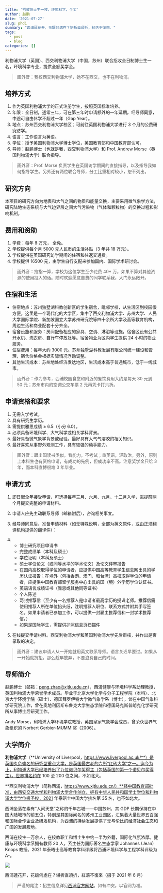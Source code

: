 ```yaml
---
title: '招收博士生一枚，环境科学，全奖'
author: 赵鹏
date: '2021-07-27'
slug: phd1
summary: "西浦蓮花开，花孃何處在？堪折直須折，紅落不復來。"
tags:
  - post
  - blog
categories: []
---
```


利物浦大学（英国）、西交利物浦大学（中国，苏州）联合招收全日制博士生一名，环境科学专业，提供全额奖学金。

> 画外音：我校西交利物浦大学，她不在西交，也不在利物浦。

## 培养方式

1. 作为英国利物浦大学的正式注册学生，按照英国标准培养。
2. 年限：全日制，通常三年，可在第三年时申请额外的一年延期。经导师同意，中途可自由休学不超过一年（Gap Year）。
3. 地点：苏州西交利物浦大学校区；可前往英国利物浦大学进行 3 个月的公费研究访学。
4. 语言：工作语言为英语。
5. 学位：授予英国利物浦大学博士学位，英国教育部和中国教育部认可。
6. 导师：赵鹏博士（也就是我，西交利物浦大学）和 Prof. Andrew Morse（英国利物浦大学）联合指导。

> 画外音：Prof. Morse 负责学生在英国访学期间的直接指导，以及指导我如何指导学生。另外还有两位联合导师，分工比重相对较小，恕不列出。

## 研究方向

本项目的研究方向为地表和大气之间的物质和能量交换，主要采用微气象学方法，研究陆地生态系统与大气边界层之间大气污染物（气体和颗粒物）的交换过程和影响机制。

## 费用和资助

1. 学费：每年 8 万元， 全免。
2. 学校提供每个月 5000 元人民币的生活补贴（3 年共 18 万元）。
3. 学校提供在英国研究访学期间的住宿和往返交通费。
4. 学校提供  16500 元，由学生自行支配来参加国内、国际学术研讨会。

> 画外音：掐指一算，学校为这位学生至少花费 40+ 万，如果不算对其他资源的使用投入的话。随时欢迎愿意自费的同学联系我，大门永远敞开。

## 住宿和生活

- 住宿地点：苏州独墅湖科教创新区的学生宿舍，毗邻学校，从生活区到校园很方便。这里是一个现代化的大学区，集中了西交利物浦大学、苏州大学、人民大学国际学院、新加坡国立大学苏州研究院等四十余所大学及高等教育机构，周边生活和商业配套十分齐全。
- 宿舍设施和服务：房间配备相应的家具、空调、淋浴等设施，宿舍区设有公共开水机、洗衣房、自行车停放处等。宿舍物业为区内学生提供 24 小时的物业服务。
- 住宿费用：每年大约 3000 元。苏州独墅湖科教发展有限公司统一建设和管理，宿舍价格会根据实际情况浮动调整。
- 其他生活成本：苏州地处经济发达地区，生活成本高于普通城市，低于一线城市。

> 画外音：作为参考，西浦校园食堂和附近的餐饮费用大约是每天 30 元到 50 元；苏州市内的空调公交车票 2 元再凭卡打六折。

## 申请资格和要求

1. 无需入学考试。
2. 具有研究生学历。
3. 需提供雅思成绩 ≥ 6.5（小分 6.0）。
4. 必须具备环境科学、大气科学或相关学科背景。
5. 最好具备微气象学背景或经验。最好具有大气气溶胶的相关知识。
6. 最好喜欢从事野外观测工作，具有较强的动手能力。

> 画外音：跟出国读书类似，看能力，不考试；重英语，轻政治。另外，原则上本科生也有资格申请，有成功的先例，但成功率不高。注意奖学金只给 3 年，而本科直博很难 3 年毕业。

## 申请方式

1. 即日起全年接受申请，可选择每年三月、六月、九月、十二月入学，需提前两个月提交完整的申请材料。

2. 申请人应先主动联系导师（邮箱附后），咨询相关事宜。

3. 经导师同意后，准备申请材料（如无特殊说明，全部为英文原件，或由正规翻译机构提供的翻译件）：

4. - 博士研究项目申请书
   - 完整成绩单（本科及硕士）
   - 学位证明（本科及硕士）
   - 硕士学位论文（或同等水平的学术论文）及论文评审报告
   - 在国内高校取得学位的申请者，应提供中国高等教育学生信息网出具的学历认证报告；在境外（包括香港、澳门、和台湾）高校取得学位的申请者，应提供中国教育部留学服务中心出具的国（境）外学历学位认证书。
   - 英语语言成绩证书（雅思或其他同等证书）
   - 个人陈述
   - 两封推荐信（至少有一名推荐人是申请者最高学历的授课老师。推荐信需使用推荐人所在单位抬头纸，注明推荐人职位、联系方式并附其手写签名。如果申请者已参加工作，可以提供一封雇主推荐信和一封学术推荐信。）
   - 如果是国际学生，需提供护照信息页扫描件

5. 在线提交申请材料。西交利物浦大学和英国利物浦大学先后审核，并作出是否录取的决定。

> 画外音：建议申请人从一开始就用英文联系导师。语言关迟早要过。如果从一开始就抗拒，那么趁早放弃，不要浪费自己的时间。

## 导师简介

赵鹏博士（邮箱：peng.zhao@xjtlu.edu.cn），西浦健康与环境科学系助理教授，英国利物浦大学荣誉学术成员。毕业于北京大学化学与分子工程学院（本科）、北京大学环境学院（硕士）、德国拜罗伊特大学微气象学系（博士），曾在中国气象科学研究院工作，曾在奥地利因斯布鲁克大学生态学院和德国马克斯普朗克化学研究所从事博士后研究工作。

Andy Morse，利物浦大学环境学院教授，英国皇家气象学会成员，曾荣获世界气象组织的 Norbert Gerbier-MUMM 奖（2006）。

## 大学简介

**利物浦大学**（**University of Liverpool，https://www.liverpool.ac.uk/**）是英国久负盛名的研究型重点大学，是英国最古老的六所“红砖大学”之一。迄今为止，利物浦大学已经培养出了九位诺贝尔奖得主（包括英国的第一个诺贝尔奖得主）。世界排名约在 100 至 200 位之间，不如北大。

**西交利物浦大学（简称西浦，https://www.xjtlu.edu.cn/）**经中国教育部批准，由西安交通大学和利物浦大学合作创立，拥有中华人民共和国学士学位和利物浦大学学位授予权，2021 年泰晤士中国大学排名第 35 名，也不如北大。

西浦坐落在素有“人间天堂”之称的千年古城——中国苏州，其 GDP 长期保持在中国大陆城市的前五位，特别是其国际闻名的苏州工业园区，汇集着大量世界五百强和国际合作企业及研发机构，为西浦的持续发展提供了无与伦比的经济社会生态和广阔的发展腹地。

西浦在校生一万余人，在校教职工和博士生中约一半为外籍，国际化气氛浓厚。健康与环境科学系拥有教师 20 人，系主任为国际著名生态学家 Johannes (Jean) Knops 教授。2021 年泰晤士高等教育学科评级将西浦环境科学与工程学科评级为 A-。



![](../image/photo-xjtlu-lotus.jpg)

西浦蓮花开，花孃何處在？堪折直須折，紅落不復來（摄于 2021 年 6 月）



> 严谨的尾注：招生信息详见[西浦官方网站](https://www.xjtlu.edu.cn/zh/study/phd/environmental-science)。如有冲突，以官网为准。
